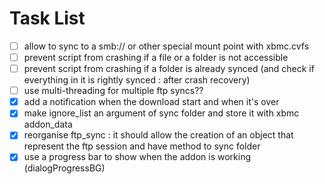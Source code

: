 Task List
=========

- [ ] allow to sync to a smb:// or other special mount point with xbmc.cvfs
- [ ] prevent script from crashing if a file or a folder is not accessible
- [ ] prevent script from crashing if a folder is already synced (and check if everything in it is rightly synced : after crash recovery)
- [ ] use multi-threading for multiple ftp syncs??
- [x] add a notification when the download start and when it's over
- [x] make ignore_list an argument of sync folder and store it with xbmc addon_data
- [x] reorganise ftp_sync : it should allow the creation of an object that represent the ftp session and have method to sync folder
- [X] use a progress bar to show when the addon is working (dialogProgressBG)
